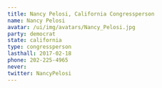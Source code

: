 ```yaml
---
title: Nancy Pelosi, California Congressperson
name: Nancy Pelosi
avatar: /ui/img/avatars/Nancy_Pelosi.jpg
party: democrat
state: california
type: congressperson
lasthall: 2017-02-18
phone: 202-225-4965
never: 
twitter: NancyPelosi
---
```

